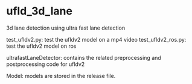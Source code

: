 # ufld_3d_lane
3d lane detection using ultra fast lane detection


test_ufldv2.py: test the ufldv2 model on a mp4 video
test_ufldv2_ros.py: test the ufldv2 model on ros

ultrafastLaneDetector: contains the related preprocessing and postprocessing code for ufldv2

Model: models are stored in the release file.
